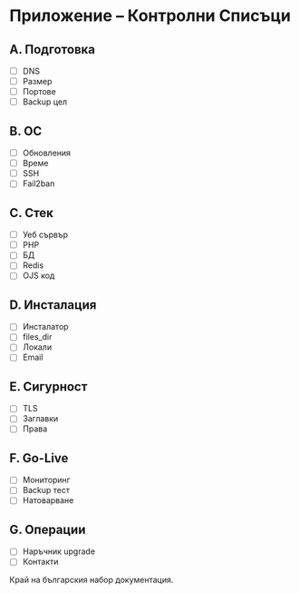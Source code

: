 # Приложение – Контролни Списъци

## A. Подготовка
- [ ] DNS
- [ ] Размер
- [ ] Портове
- [ ] Backup цел

## B. ОС
- [ ] Обновления
- [ ] Време
- [ ] SSH
- [ ] Fail2ban

## C. Стек
- [ ] Уеб сървър
- [ ] PHP
- [ ] БД
- [ ] Redis
- [ ] OJS код

## D. Инсталация
- [ ] Инсталатор
- [ ] files_dir
- [ ] Локали
- [ ] Email

## E. Сигурност
- [ ] TLS
- [ ] Заглавки
- [ ] Права

## F. Go-Live
- [ ] Мониторинг
- [ ] Backup тест
- [ ] Натоварване

## G. Операции
- [ ] Наръчник upgrade
- [ ] Контакти

Край на българския набор документация.
